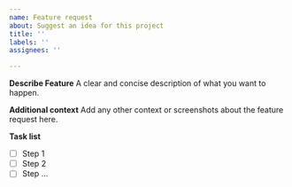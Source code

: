 ```yaml
---
name: Feature request
about: Suggest an idea for this project
title: ''
labels: ''
assignees: ''

---
```


**Describe Feature**
A clear and concise description of what you want to happen.

**Additional context**
Add any other context or screenshots about the feature request here.

**Task list**
- [ ] Step 1 
- [ ] Step 2
- [ ] Step ...

